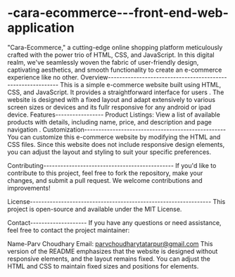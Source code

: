 # -cara-ecommerce---front-end-web-application
"Cara-Ecommerce," a cutting-edge online shopping platform meticulously crafted with the power trio of HTML, CSS, and JavaScript. In this digital realm, we've seamlessly woven the fabric of user-friendly design, captivating aesthetics, and smooth functionality to create an e-commerce experience like no other.
Overview------------------------------------------------------------
This is a simple e-commerce website built using HTML, CSS, and JavaScript. It provides a straightforward interface for users . 
The website is designed with a fixed layout and adapt extensively to various screen sizes or devices and its fullr responsive for any android or ipad device.
Features-----------------
Product Listings: View a list of available products with details, including name, price, and description and page navigation .
Customization--------------------------------------------------
You can customize this e-commerce website by modifying the HTML and CSS files. Since this website does not include responsive design elements, you can adjust the layout and styling to suit your specific preferences.

Contributing----------------------------------------------
If you'd like to contribute to this project, feel free to fork the repository, make your changes, and submit a pull request. We welcome contributions and improvements!

License----------------------------------------------------------------
This project is open-source and available under the MIT License.

Contact--------------------
If you have any questions or need assistance, feel free to contact the project maintainer:

Name-Parv Choudhary
Email: parvchoudharytatarpur@gmail.com
This version of the README emphasizes that the website is designed without responsive elements, and the layout remains fixed. You can adjust the HTML and CSS to maintain fixed sizes and positions for elements.
